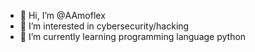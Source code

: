 - 👋 Hi, I’m @AAmoflex
- 👀 I’m interested in cybersecurity/hacking 
- 🌱 I’m currently learning programming language python

<!---
AAmoflex/AAmoflex is a ✨ special ✨ repository because its `README.md` (this file) appears on your GitHub profile.
You can click the Preview link to take a look at your changes.
--->
